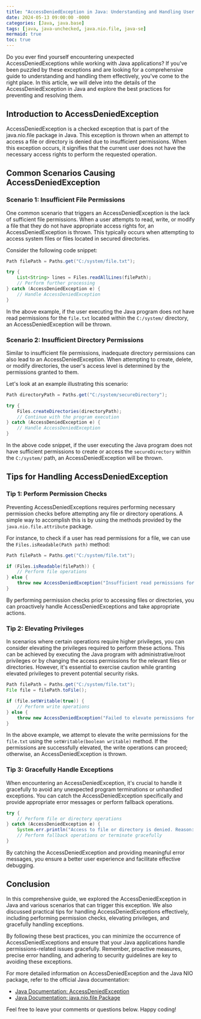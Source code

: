 ```yaml
---
title: "AccessDeniedException in Java: Understanding and Handling User Permissions"
date: 2024-05-13 09:00:00 -0000
categories: [Java, java.base]
tags: [java, java-unchecked, java.nio.file, java-se]
mermaid: true
toc: true
---
```


Do you ever find yourself encountering unexpected AccessDeniedExceptions while working with Java applications? If you've been puzzled by these exceptions and are looking for a comprehensive guide to understanding and handling them effectively, you've come to the right place. In this article, we will delve into the details of the AccessDeniedException in Java and explore the best practices for preventing and resolving them.

## Introduction to AccessDeniedException

AccessDeniedException is a checked exception that is part of the java.nio.file package in Java. This exception is thrown when an attempt to access a file or directory is denied due to insufficient permissions. When this exception occurs, it signifies that the current user does not have the necessary access rights to perform the requested operation.

## Common Scenarios Causing AccessDeniedException

### Scenario 1: Insufficient File Permissions

One common scenario that triggers an AccessDeniedException is the lack of sufficient file permissions. When a user attempts to read, write, or modify a file that they do not have appropriate access rights for, an AccessDeniedException is thrown. This typically occurs when attempting to access system files or files located in secured directories.

Consider the following code snippet:

```java
Path filePath = Paths.get("C:/system/file.txt");

try {
    List<String> lines = Files.readAllLines(filePath);
    // Perform further processing
} catch (AccessDeniedException e) {
    // Handle AccessDeniedException
}
```

In the above example, if the user executing the Java program does not have read permissions for the `file.txt` located within the `C:/system/` directory, an AccessDeniedException will be thrown.

### Scenario 2: Insufficient Directory Permissions

Similar to insufficient file permissions, inadequate directory permissions can also lead to an AccessDeniedException. When attempting to create, delete, or modify directories, the user's access level is determined by the permissions granted to them.

Let's look at an example illustrating this scenario:

```java
Path directoryPath = Paths.get("C:/system/secureDirectory");

try {
    Files.createDirectories(directoryPath);
    // Continue with the program execution
} catch (AccessDeniedException e) {
    // Handle AccessDeniedException
}
```

In the above code snippet, if the user executing the Java program does not have sufficient permissions to create or access the `secureDirectory` within the `C:/system/` path, an AccessDeniedException will be thrown.

## Tips for Handling AccessDeniedException

### Tip 1: Perform Permission Checks

Preventing AccessDeniedExceptions requires performing necessary permission checks before attempting any file or directory operations. A simple way to accomplish this is by using the methods provided by the `java.nio.file.attribute` package.

For instance, to check if a user has read permissions for a file, we can use the `Files.isReadable(Path path)` method:

```java
Path filePath = Paths.get("C:/system/file.txt");

if (Files.isReadable(filePath)) {
    // Perform file operations
} else {
    throw new AccessDeniedException("Insufficient read permissions for the file.");
}
```

By performing permission checks prior to accessing files or directories, you can proactively handle AccessDeniedExceptions and take appropriate actions.

### Tip 2: Elevating Privileges

In scenarios where certain operations require higher privileges, you can consider elevating the privileges required to perform these actions. This can be achieved by executing the Java program with administrative/root privileges or by changing the access permissions for the relevant files or directories. However, it's essential to exercise caution while granting elevated privileges to prevent potential security risks.

```java
Path filePath = Paths.get("C:/system/file.txt");
File file = filePath.toFile();

if (file.setWritable(true)) {
    // Perform write operations
} else {
    throw new AccessDeniedException("Failed to elevate permissions for the file.");
}
```

In the above example, we attempt to elevate the write permissions for the `file.txt` using the `setWritable(boolean writable)` method. If the permissions are successfully elevated, the write operations can proceed; otherwise, an AccessDeniedException is thrown.

### Tip 3: Gracefully Handle Exceptions

When encountering an AccessDeniedException, it's crucial to handle it gracefully to avoid any unexpected program terminations or unhandled exceptions. You can catch the AccessDeniedException specifically and provide appropriate error messages or perform fallback operations.

```java
try {
    // Perform file or directory operations
} catch (AccessDeniedException e) {
    System.err.println("Access to file or directory is denied. Reason: " + e.getMessage());
    // Perform fallback operations or terminate gracefully
}
```

By catching the AccessDeniedException and providing meaningful error messages, you ensure a better user experience and facilitate effective debugging.

## Conclusion

In this comprehensive guide, we explored the AccessDeniedException in Java and various scenarios that can trigger this exception. We also discussed practical tips for handling AccessDeniedExceptions effectively, including performing permission checks, elevating privileges, and gracefully handling exceptions.

By following these best practices, you can minimize the occurrence of AccessDeniedExceptions and ensure that your Java applications handle permissions-related issues gracefully. Remember, proactive measures, precise error handling, and adhering to security guidelines are key to avoiding these exceptions.

For more detailed information on AccessDeniedException and the Java NIO package, refer to the official Java documentation:

- [Java Documentation: AccessDeniedException](https://docs.oracle.com/en/java/javase/14/docs/api/java.base/java/nio/file/AccessDeniedException.html)
- [Java Documentation: java.nio.file Package](https://docs.oracle.com/en/java/javase/14/docs/api/java.base/java/nio/file/package-summary.html)

Feel free to leave your comments or questions below. Happy coding!
